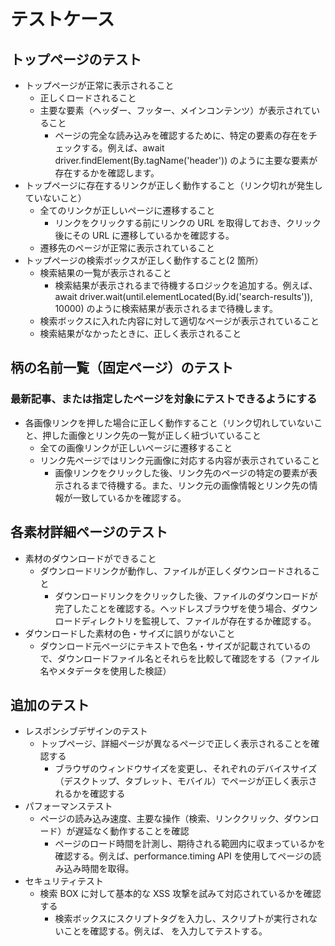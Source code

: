 # テストケース

## トップページのテスト

- トップページが正常に表示されること
  - 正しくロードされること
  - 主要な要素（ヘッダー、フッター、メインコンテンツ）が表示されていること
    - ページの完全な読み込みを確認するために、特定の要素の存在をチェックする。例えば、await driver.findElement(By.tagName('header')) のように主要な要素が存在するかを確認します。
- トップページに存在するリンクが正しく動作すること（リンク切れが発生していないこと）
  - 全てのリンクが正しいページに遷移すること
    - リンクをクリックする前にリンクの URL を取得しておき、クリック後にその URL に遷移しているかを確認する。
  - 遷移先のページが正常に表示されていること
- トップページの検索ボックスが正しく動作すること(2 箇所）
  - 検索結果の一覧が表示されること
    - 検索結果が表示されるまで待機するロジックを追加する。例えば、await driver.wait(until.elementLocated(By.id('search-results')), 10000) のように検索結果が表示されるまで待機します。
  - 検索ボックスに入れた内容に対して適切なページが表示されていること
  - 検索結果がなかったときに、正しく表示されること

## 柄の名前一覧（固定ページ）のテスト

### 最新記事、または指定したページを対象にテストできるようにする

- 各画像リンクを押した場合に正しく動作すること（リンク切れしていないこと、押した画像とリンク先の一覧が正しく紐づいていること
  - 全ての画像リンクが正しいページに遷移すること
  - リンク先ページではリンク元画像に対応する内容が表示されていること
    - 画像リンクをクリックした後、リンク先のページの特定の要素が表示されるまで待機する。また、リンク元の画像情報とリンク先の情報が一致しているかを確認する。

## 各素材詳細ページのテスト

- 素材のダウンロードができること
  - ダウンロードリンクが動作し、ファイルが正しくダウンロードされること
    - ダウンロードリンクをクリックした後、ファイルのダウンロードが完了したことを確認する。ヘッドレスブラウザを使う場合、ダウンロードディレクトリを監視して、ファイルが存在するか確認する。
- ダウンロードした素材の色・サイズに誤りがないこと
  - ダウンロード元ページにテキストで色名・サイズが記載されているので、ダウンロードファイル名とそれらを比較して確認をする（ファイル名やメタデータを使用した検証）

## 追加のテスト

- レスポンシブデザインのテスト
  - トップページ、詳細ページが異なるページで正しく表示されることを確認する
    - ブラウザのウィンドウサイズを変更し、それぞれのデバイスサイズ（デスクトップ、タブレット、モバイル）でページが正しく表示されるかを確認する
- パフォーマンステスト
  - ページの読み込み速度、主要な操作（検索、リンククリック、ダウンロード）が遅延なく動作することを確認
    - ページのロード時間を計測し、期待される範囲内に収まっているかを確認する。例えば、performance.timing API を使用してページの読み込み時間を取得。
- セキュリティテスト
  - 検索 BOX に対して基本的な XSS 攻撃を試みて対応されているかを確認する
    - 検索ボックスにスクリプトタグを入力し、スクリプトが実行されないことを確認する。例えば、<script>alert("XSS")</script> を入力してテストする。
